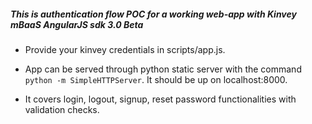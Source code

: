 ##### This is authentication flow POC for a working web-app with Kinvey mBaaS AngularJS sdk 3.0 Beta

- Provide your kinvey credentials in scripts/app.js.

- App can be served through python static server with the command `python -m SimpleHTTPServer`. It should be up on localhost:8000.

- It covers login, logout, signup, reset password functionalities with validation checks.

